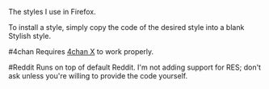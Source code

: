 The styles I use in Firefox.

To install a style, simply copy the code of the desired style into a blank Stylish style.


#4chan
Requires [4chan X](http://phallus.github.io/4chan-x/) to work properly.

#Reddit
Runs on top of default Reddit. I'm not adding support for RES; don't ask unless you're willing to provide the code yourself.
